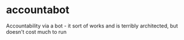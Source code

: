 # accountabot
Accountability via a bot - it sort of works and is terribly architected, but doesn't cost much to run 
